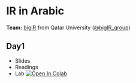 # IR in Arabic 

**Team:** [bigIR](https://sites.google.com/view/bigir) from Qatar University ([@bigIR_group](https://twitter.com/bigIR_group))

## Day1
* Slides
* Readings
* Lab [![Open In Colab](https://colab.research.google.com/assets/colab-badge.svg)]()

